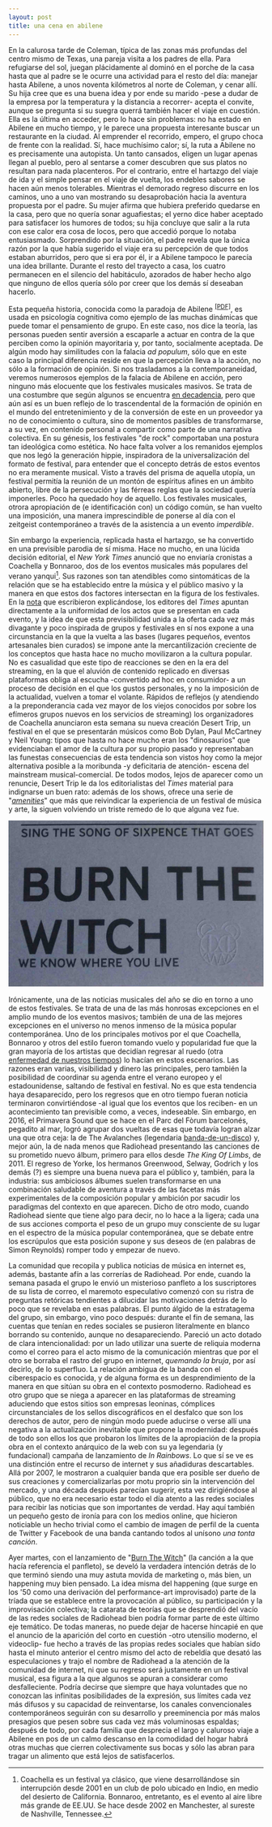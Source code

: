 ```yaml
---
layout: post
title: una cena en abilene
---
```


En la calurosa tarde de Coleman, típica de las zonas más profundas del centro mismo de Texas, una pareja visita a los padres de ella. Para refugiarse del sol, juegan plácidamente al dominó en el porche de la casa hasta que al padre se le ocurre una actividad para el resto del día: manejar hasta Abilene, a unos noventa kilómetros al norte de Coleman, y cenar allí. Su hija cree que es una buena idea y por ende su marido -pese a dudar de la empresa por la temperatura y la distancia a recorrer- acepta el convite, aunque se pregunta si su suegra querrá también hacer el viaje en cuestión. Ella es la última en acceder, pero lo hace sin problemas: no ha estado en Abilene en mucho tiempo, y le parece una propuesta interesante buscar un restaurante en la ciudad. Al emprender el recorrido, empero, el grupo choca de frente con la realidad. Sí, hace muchísimo calor; sí, la ruta a Abilene no es precisamente una autopista. Un tanto cansados, eligen un lugar apenas llegan al pueblo, pero al sentarse a comer descubren que sus platos no resultan para nada placenteros. Por el contrario, entre el hartazgo del viaje de ida y el simple pensar en el viaje de vuelta, los endebles sabores se hacen aún menos tolerables. Mientras el demorado regreso discurre en los caminos, uno a uno van mostrando su desaprobación hacia la aventura propuesta por el padre. Su mujer afirma que hubiera preferido quedarse en la casa, pero que no quería sonar aguafiestas; el yerno dice haber aceptado para satisfacer los humores de todos; su hija concluye que salir a la ruta con ese calor era cosa de locos, pero que accedió porque lo notaba entusiasmado. Sorprendido por la situación, el padre revela que la única razón por la que había sugerido el viaje era su percepción de que todos estaban aburridos, pero que si era por él, ir a Abilene tampoco le parecía una idea brillante. Durante el resto del trayecto a casa, los cuatro permanecen en el silencio del habitáculo, azorados de haber hecho algo que ninguno de ellos quería sólo por creer que los demás sí deseaban hacerlo.

Esta pequeña historia, conocida como la paradoja de Abilene <sup>[[PDF]](http://aspeninstitute.org/sites/default/files/content/upload/16-Harvey-Abilene-Paradox-redacted.pdf)</sup>, es usada en psicología cognitiva como ejemplo de las muchas dinámicas que puede tomar el pensamiento de grupo. En este caso, nos dice la teoría, las personas pueden sentir aversión a escaparle a actuar en contra de la que perciben como la opinión mayoritaria y, por tanto, socialmente aceptada. De algún modo hay similitudes con la falacia *ad populum*, sólo que en este caso la principal diferencia reside en que la percepción lleva a la acción, no sólo a la formación de opinión. Si nos trasladamos a la contemporaneidad, veremos numerosos ejemplos de la falacia de Abilene en acción, pero ninguno más elocuente que los festivales musicales masivos. Se trata de una costumbre que según algunos se encuentra [en decadencia](http://noisey.vice.com/blog/the-golden-age-of-music-festivals-is-over), pero que aún así es un buen reflejo de lo trascendental de la formación de opinión en el mundo del entretenimiento y de la conversión de este en un proveedor ya no de conocimiento o cultura, sino de momentos pasibles de transformarse, a su vez, en contenido personal a compartir como parte de una narrativa colectiva. En su génesis, los festivales "de rock" comportaban una postura tan ideológica como estética. No hace falta volver a los remanidos ejemplos que nos legó la generación hippie, inspiradora de la universalización del formato de festival, para entender que el concepto detrás de estos eventos no era meramente musical. Visto a través del prisma de aquella utopía, un festival permitía la reunión de un montón de espíritus afines en un ámbito abierto, libre de la persecución y las férreas reglas que la sociedad quería imponerles. Poco ha quedado hoy de aquello. Los festivales musicales, otrora apropiación de (e identificación con) un código común, se han vuelto una imposición, una manera imprescindible de ponerse al día con el zeitgeist contemporáneo a través de la asistencia a un evento *imperdible*.

Sin embargo la experiencia, replicada hasta el hartazgo, se ha convertido en una previsible parodia de sí misma. Hace no mucho, en una lúcida decisión editorial, el *New York Times* anunció que no enviaría cronistas a Coachella y Bonnaroo, dos de los eventos musicales más populares del verano yanqui[^fn-n1]. Sus razones son tan atendibles como sintomáticas de la relación que se ha establecido entre la música y el público masivo y la manera en que estos dos factores intersectan en la figura de los festivales. En la [nota](http://nytimes.com/2016/03/19/arts/music/summer-music-festivals.html) que escribieron explicándose, los editores del *Times* apuntan directamente a la uniformidad de los actos que se presentan en cada evento, y la idea de que esta previsibilidad unida a la oferta cada vez más divagante y poco inspirada de grupos y festivales en sí nos expone a una circunstancia en la que la vuelta a las bases (lugares pequeños, eventos artesanales bien curados) se impone ante la mercantilización creciente de los conceptos que hasta hace no mucho movilizaron a la cultura popular. No es casualidad que este tipo de reacciones se den en la era del streaming, en la que el aluvión de contenido replicado en diversas plataformas obliga al escucha -convertido ad hoc en consumidor- a un proceso de decisión en el que los gustos personales, y no la imposición de la actualidad, vuelven a tomar el volante. Rápidos de reflejos (y atendiendo a la preponderancia cada vez mayor de los viejos conocidos por sobre los efímeros grupos nuevos en los servicios de streaming) los organizadores de Coachella anunciaron esta semana su nueva creación Desert Trip, un festival en el que se presentarán músicos como Bob Dylan, Paul McCartney y Neil Young: tipos que hasta no hace mucho eran los "dinosaurios" que evidenciaban el amor de la cultura por su propio pasado y representaban las funestas consecuencias de esta tendencia son vistos hoy como la mejor alternativa posible a la moribunda -y deficitaria de atención- escena del mainstream musical-comercial. De todos modos, lejos de aparecer como un renuncie, Desert Trip le da los editorialistas del *Times* material para indignarse un buen rato: además de los shows, ofrece una serie de "*[amenities](http://home.deserttrip.com/amenities)*" que más que reivindicar la experiencia de un festival de música y arte, la siguen volviendo un triste remedo de lo que alguna vez fue.

![alt text](https://raw.githubusercontent.com/irigoin/irigoin.github.io/master/images/correo.jpg "You've got mail")

Irónicamente, una de las noticias musicales del año se dio en torno a uno de estos festivales. Se trata de una de las más honrosas excepciones en el amplio mundo de los eventos masivos; también de una de las mejores excepciones en el universo no menos inmenso de la música popular contemporánea. Uno de los principales motivos por el que Coachella, Bonnaroo y otros del estilo fueron tomando vuelo y popularidad fue que la gran mayoría de los artistas que decidían regresar al ruedo (otra [enfermedad de nuestros tiempos](http://theverge.com/2015/12/31/10695454/lcd-soundsystem-reunion-coachella-2016-this-is-happening)) lo hacían en estos escenarios. Las razones eran varias, visibilidad y dinero las principales, pero también la posibilidad de coordinar su agenda entre el verano europeo y el estadounidense, saltando de festival en festival. No es que esta tendencia haya desaparecido, pero los regresos que en otro tiempo fueran noticia terminaron convirtiéndose -al igual que los eventos que los reciben- en un acontecimiento tan previsible como, a veces, indeseable. Sin embargo, en 2016, el Primavera Sound que se hace en el Parc del Fòrum barcelonés, pegadito al mar, logró agrupar dos vueltas de esas que todavía logran alzar una que otra ceja: la de The Avalanches (legendaria [banda-de-un-disco](http://demidiscoteca.cc/post/45669982768/the-avalanches-since-i-left-you-modular)) y, mejor aún, la de nada menos que Radiohead presentando las canciones de su prometido nuevo álbum, primero para ellos desde *The King Of Limbs*, de 2011. El regreso de Yorke, los hermanos Greenwood, Selway, Godrich y los demás (?) es siempre una buena nueva para el público y, también, para la industria: sus ambiciosos álbumes suelen transformarse en una combinación saludable de aventura a través de las facetas más experimentales de la composición popular y ambición por sacudir los paradigmas del contexto en que aparecen. Dicho de otro modo, cuando Radiohead siente que tiene algo para decir, no lo hace a la ligera; cada una de sus acciones comporta el peso de un grupo muy consciente de su lugar en el espectro de la música popular contemporánea, que se debate entre los escrúpulos que esta posición supone y sus deseos de (en palabras de Simon Reynolds) romper todo y empezar de nuevo.

La comunidad que recopila y publica noticias de música en internet es, además, bastante afín a las correrías de Radiohead. Por ende, cuando la semana pasada el grupo le envió un misterioso panfleto a los suscriptores de su lista de correo, el maremoto especulativo comenzó con su ristra de preguntas retóricas tendientes a dilucidar las motivaciones detrás de lo poco que se revelaba en esas palabras. El punto álgido de la estratagema del grupo, sin embargo, vino poco después: durante el fin de semana, las cuentas que tenían en redes sociales se pusieron literalmente en blanco borrando su contenido, aunque no desapareciendo. Pareció un acto dotado de clara intencionalidad: por un lado utilizar una suerte de reliquia moderna como el correo para el acto mismo de la comunicación mientras que por el otro se borraba el rastro del grupo en internet, *quemando la bruja*, por así decirlo, de lo superfluo. La relación ambigua de la banda con el ciberespacio es conocida, y de alguna forma es un desprendimiento de la manera en que sitúan su obra en el contexto posmoderno. Radiohead es otro grupo que se niega a aparecer en las plataformas de streaming aduciendo que estos sitios son empresas leoninas, cómplices circunstanciales de los sellos discográficos en el desfalco que son los derechos de autor, pero de ningún modo puede aducirse o verse allí una negativa a la actualización inevitable que propone la modernidad: después de todo son ellos los que probaron los límites de la apropiación de la propia obra en el contexto anárquico de la web con su ya legendaria (y fundacional) campaña de lanzamiento de *In Rainbows*. Lo que sí se ve es una distinción entre el recurso de internet y sus añadiduras descartables. Allá por 2007, le mostraron a cualquier banda que era posible ser dueño de sus creaciones y comercializarlas por motu proprio sin la intervención del mercado, y una década después parecían sugerir, esta vez dirigiéndose al público, que no era necesario estar todo el día atento a las redes sociales para recibir las noticias que son importantes de verdad. Hay aquí también un pequeño gesto de ironía para con los medios online, que hicieron noticiable un hecho trivial como el cambio de imagen de perfil de la cuenta de Twitter y Facebook de una banda cantando todos al unísono *una tonta canción*.

Ayer martes, con el lanzamiento de "[Burn The Witch](http://youtube.com/watch?v=yI2oS2hoL0k)" (la canción a la que hacía referencia el panfleto), se develó la verdadera intención detrás de lo que terminó siendo una muy astuta movida de marketing o, más bien, un happening muy bien pensado. La idea misma del happening (que surge en los '50 como una derivación del performance-art improvisado) parte de la tríada que se establece entre la provocación al público, su participación y la improvisación colectiva; la catarata de teorías que se desprendió del vacío de las redes sociales de Radiohead bien podría formar parte de este último eje temático. De todas maneras, no puede dejar de hacerse hincapié en que el anuncio de la aparición del corto en cuestión -otro utensilio moderno, el videoclip- fue hecho a través de las propias redes sociales que habían sido hasta el minuto anterior el centro mismo del acto de rebeldía que desató las especulaciones y trajo el nombre de Radiohead a la atención de la comunidad de internet, ni que su regreso será justamente en un festival musical, esa figura a la que algunos se apuran a considerar como desfalleciente. Podría decirse que siempre que haya voluntades que no conozcan las infinitas posibilidades de la expresión, sus límites cada vez más difusos y su capacidad de reinventarse, los canales convencionales contemporáneos seguirán con su desarrollo y preeminencia por más malos presagios que pesen sobre sus cada vez más voluminosas espaldas; después de todo, por cada familia que desprecia el largo y caluroso viaje a Abilene en pos de un calmo descanso en la comodidad del hogar habrá otras muchas que cierren colectivamente sus bocas y sólo las abran para tragar un alimento que está lejos de satisfacerlos.

[^fn-n1]: Coachella es un festival ya clásico, que viene desarrollándose sin interrupción desde 2001 en un club de polo ubicado en Indio, en medio del desierto de California. Bonnaroo, entretanto, es el evento al aire libre más grande de EE.UU. Se hace desde 2002 en Manchester, al sureste de Nashville, Tennessee.
